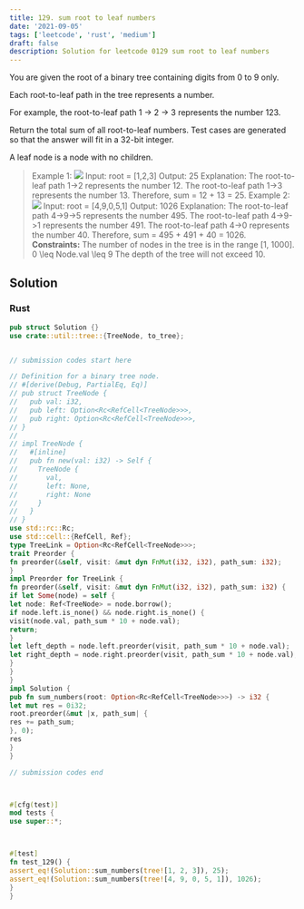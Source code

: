 ```yaml
---
title: 129. sum root to leaf numbers
date: '2021-09-05'
tags: ['leetcode', 'rust', 'medium']
draft: false
description: Solution for leetcode 0129 sum root to leaf numbers
---
```




You are given the root of a binary tree containing digits from 0 to 9 only.

Each root-to-leaf path in the tree represents a number.



For example, the root-to-leaf path 1 -> 2 -> 3 represents the number 123.



Return the total sum of all root-to-leaf numbers. Test cases are generated so that the answer will fit in a 32-bit integer.

A leaf node is a node with no children.



>   Example 1:
>   ![](https://assets.leetcode.com/uploads/2021/02/19/num1tree.jpg)
>   Input: root <TeX>=</TeX> [1,2,3]
>   Output: 25
>   Explanation:
>   The root-to-leaf path 1->2 represents the number 12.
>   The root-to-leaf path 1->3 represents the number 13.
>   Therefore, sum <TeX>=</TeX> 12 + 13 <TeX>=</TeX> 25.
>   Example 2:
>   ![](https://assets.leetcode.com/uploads/2021/02/19/num2tree.jpg)
>   Input: root <TeX>=</TeX> [4,9,0,5,1]
>   Output: 1026
>   Explanation:
>   The root-to-leaf path 4->9->5 represents the number 495.
>   The root-to-leaf path 4->9->1 represents the number 491.
>   The root-to-leaf path 4->0 represents the number 40.
>   Therefore, sum <TeX>=</TeX> 495 + 491 + 40 <TeX>=</TeX> 1026.
**Constraints:**
>   	The number of nodes in the tree is in the range [1, 1000].
>   	0 <TeX>\leq</TeX> Node.val <TeX>\leq</TeX> 9
>   	The depth of the tree will not exceed 10.


## Solution


### Rust
```rust
pub struct Solution {}
use crate::util::tree::{TreeNode, to_tree};


// submission codes start here

// Definition for a binary tree node.
// #[derive(Debug, PartialEq, Eq)]
// pub struct TreeNode {
//   pub val: i32,
//   pub left: Option<Rc<RefCell<TreeNode>>>,
//   pub right: Option<Rc<RefCell<TreeNode>>>,
// }
//
// impl TreeNode {
//   #[inline]
//   pub fn new(val: i32) -> Self {
//     TreeNode {
//       val,
//       left: None,
//       right: None
//     }
//   }
// }
use std::rc::Rc;
use std::cell::{RefCell, Ref};
type TreeLink = Option<Rc<RefCell<TreeNode>>>;
trait Preorder {
fn preorder(&self, visit: &mut dyn FnMut(i32, i32), path_sum: i32);
}
impl Preorder for TreeLink {
fn preorder(&self, visit: &mut dyn FnMut(i32, i32), path_sum: i32) {
if let Some(node) = self {
let node: Ref<TreeNode> = node.borrow();
if node.left.is_none() && node.right.is_none() {
visit(node.val, path_sum * 10 + node.val);
return;
}
let left_depth = node.left.preorder(visit, path_sum * 10 + node.val);
let right_depth = node.right.preorder(visit, path_sum * 10 + node.val);
}
}
}
impl Solution {
pub fn sum_numbers(root: Option<Rc<RefCell<TreeNode>>>) -> i32 {
let mut res = 0i32;
root.preorder(&mut |x, path_sum| {
res += path_sum;
}, 0);
res
}
}

// submission codes end



#[cfg(test)]
mod tests {
use super::*;



#[test]
fn test_129() {
assert_eq!(Solution::sum_numbers(tree![1, 2, 3]), 25);
assert_eq!(Solution::sum_numbers(tree![4, 9, 0, 5, 1]), 1026);
}
}

```
